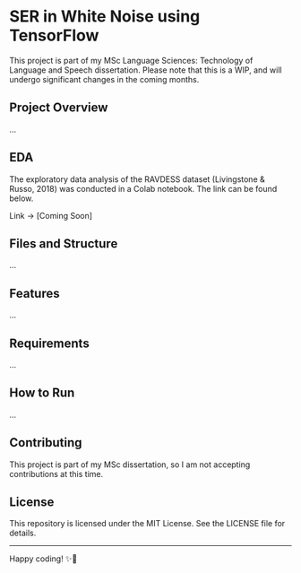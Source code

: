 # SER in White Noise using TensorFlow

This project is part of my MSc Language Sciences: Technology of Language and Speech dissertation. Please note that this is a WIP, and will undergo significant changes in the coming months.

## Project Overview 

...

## EDA
The exploratory data analysis of the RAVDESS dataset (Livingstone & Russo, 2018) was conducted in a Colab notebook. The link can be found below.

Link -> [Coming Soon]

## Files and Structure 

...

## Features 

...

## Requirements 

...

## How to Run 

...

## Contributing 

This project is part of my MSc dissertation, so I am not accepting contributions at this time.

## License 

This repository is licensed under the MIT License. See the LICENSE file for details.

---

Happy coding! ✨🐇
